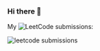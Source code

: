 ### Hi there 👋

<!--
**ak1909552/ak1909552** is a ✨ _special_ ✨ repository because its `README.md` (this file) appears on your GitHub profile.

Here are some ideas to get you started:

- 🔭 I’m currently working on ...
- 🌱 I’m currently learning ...
- 👯 I’m looking to collaborate on ...
- 🤔 I’m looking for help with ...
- 💬 Ask me about ...
- 📫 How to reach me: ...
- 😄 Pronouns: ...
- ⚡ Fun fact: ...
-->

My ![LeetCode submissions](https://github.com/ak1909552/leetcode-submissions):

![leetcode submissions](https://raw.githubusercontent.com/ak1909552/leetcode-submissions/main/shot.png)
